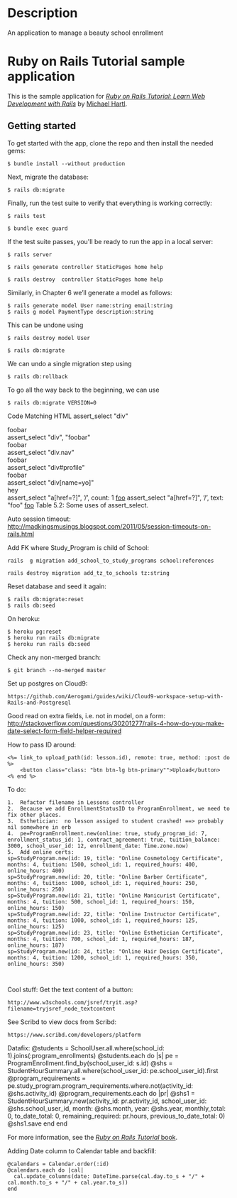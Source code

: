 # Description
An application to manage a beauty school enrollment

# Ruby on Rails Tutorial sample application

This is the sample application for
[*Ruby on Rails Tutorial:
Learn Web Development with Rails*](http://www.railstutorial.org/)
by [Michael Hartl](http://www.michaelhartl.com/).

## Getting started

To get started with the app, clone the repo and then install the needed gems:

```
$ bundle install --without production
```

Next, migrate the database:

```
$ rails db:migrate
```

Finally, run the test suite to verify that everything is working correctly:

```
$ rails test
```

```
$ bundle exec guard
```

If the test suite passes, you'll be ready to run the app in a local server:

```
$ rails server
```

```
$ rails generate controller StaticPages home help
```

```
$ rails destroy  controller StaticPages home help
```

Similarly, in Chapter 6 we’ll generate a model as follows:

```
$ rails generate model User name:string email:string
$ rails g model PaymentType description:string
```

This can be undone using

```
$ rails destroy model User
```

```
$ rails db:migrate
```

We can undo a single migration step using

```
$ rails db:rollback
```

To go all the way back to the beginning, we can use

```
$ rails db:migrate VERSION=0
```

Code	Matching HTML
assert_select "div"	<div>foobar</div>
assert_select "div", "foobar"	<div>foobar</div>
assert_select "div.nav"	<div class="nav">foobar</div>
assert_select "div#profile"	<div id="profile">foobar</div>
assert_select "div[name=yo]"	<div name="yo">hey</div>
assert_select "a[href=?]", ’/’, count: 1	<a href="/">foo</a>
assert_select "a[href=?]", ’/’, text: "foo"	<a href="/">foo</a>
Table 5.2: Some uses of assert_select.

Auto session timeout:  http://madkingsmusings.blogspot.com/2011/05/session-timeouts-on-rails.html

Add FK where Study_Program is child of School:

```
rails  g migration add_school_to_study_programs school:references
```

```
rails destroy migration add_tz_to_schools tz:string 
```

Reset database and seed it again:
```
$ rails db:migrate:reset
$ rails db:seed
```

On heroku:

```
$ heroku pg:reset
$ heroku run rails db:migrate
$ heroku run rails db:seed
```

Check any non-merged branch:
```
$ git branch --no-merged master
```
Set up postgres on Cloud9:
```
https://github.com/Aerogami/guides/wiki/Cloud9-workspace-setup-with-Rails-and-Postgresql
```
Good read on extra fields, i.e. not in model, on a form:
http://stackoverflow.com/questions/30201277/rails-4-how-do-you-make-date-select-form-field-helper-required

How to pass ID around:
```
<%= link_to upload_path(id: lesson.id), remote: true, method: :post do %>
    <button class="class: "btn btn-lg btn-primary"">Upload</button>
<% end %>
```
To do:
```
1.  Refactor filename in Lessons controller
2.  Because we add EnrollmentStatusID to ProgramEnrollment, we need to fix other places.
3.  Esthetician:  no lesson assiged to student crashed! ==> probably nil somewhere in erb
4.  pe=ProgramEnrollment.new(online: true, study_program_id: 7, enrollment_status_id: 1, contract_agreement: true, tuition_balance: 3000, school_user_id: 12, enrollment_date: Time.zone.now)
5.  Add online certs:
sp=StudyProgram.new(id: 19, title: "Online Cosmetology Certificate", months: 4, tuition: 1500, school_id: 1, required_hours: 400, online_hours: 400)
sp=StudyProgram.new(id: 20, title: "Online Barber Certificate", months: 4, tuition: 1000, school_id: 1, required_hours: 250, online_hours: 250)
sp=StudyProgram.new(id: 21, title: "Online Manicurist Certificate", months: 4, tuition: 500, school_id: 1, required_hours: 150, online_hours: 150)
sp=StudyProgram.new(id: 22, title: "Online Instructor Certificate", months: 4, tuition: 1000, school_id: 1, required_hours: 125, online_hours: 125)
sp=StudyProgram.new(id: 23, title: "Online Esthetician Certificate", months: 4, tuition: 700, school_id: 1, required_hours: 187, online_hours: 187)
sp=StudyProgram.new(id: 24, title: "Online Hair Design Certificate", months: 4, tuition: 1200, school_id: 1, required_hours: 350, online_hours: 350)



```

Cool stuff:  Get the text content of a button:
```
http://www.w3schools.com/jsref/tryit.asp?filename=tryjsref_node_textcontent
```

See Scribd to view docs from Scribd:
```
https://www.scribd.com/developers/platform
```

Datafix:
@students = SchoolUser.all.where(school_id: 1).joins(:program_enrollments)
@students.each do |s|
  pe = ProgramEnrollment.find_by(school_user_id: s.id)
  @shs = StudentHourSummary.all.where(school_user_id: pe.school_user_id).first
  @program_requirements = pe.study_program.program_requirements.where.not(activity_id: @shs.activity_id)
  @program_requirements.each do |pr|
    @shs1 = StudentHourSummary.new(activity_id: pr.activity_id, school_user_id: @shs.school_user_id, month: @shs.month, year: @shs.year, monthly_total: 0, to_date_total: 0, remaining_required: pr.hours, previous_to_date_total: 0)
    @shs1.save
  end
end

For more information, see the
[*Ruby on Rails Tutorial* book](http://www.railstutorial.org/book).

Adding Date column to Calendar table and backfill:
```
@calendars = Calendar.order(:id)
@calendars.each do |cal|
  cal.update_columns(date: DateTime.parse(cal.day.to_s + "/" + cal.month.to_s + "/" + cal.year.to_s))
end
```
